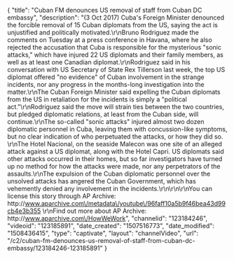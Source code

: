 {
    "title": "Cuban FM denounces US removal of staff from Cuban DC embassy",
    "description": "(3 Oct 2017) Cuba's Foreign Minister denounced the forcible removal of 15 Cuban diplomats from the US, saying the act is unjustified and politically motivated.\r\nBruno Rodriguez made the comments on Tuesday at a press conference in Havana, where he also rejected the accusation that Cuba is responsible for the mysterious \"sonic attacks,\" which have injured 22 US diplomats and their family members, as well as at least one Canadian diplomat.\r\nRodriguez said in his conversation with US Secretary of State Rex Tillerson last week, the top US diplomat offered \"no evidence\" of Cuban involvement in the strange incidents, nor any progress in the months-long investigation into the matter.\r\nThe Cuban Foreign Minister said expelling the Cuban diplomats from the US in retaliation for the incidents is simply a \"political act.\"\r\nRodriguez said the move will strain ties between the two countries, but pledged diplomatic relations, at least from the Cuban side, will continue.\r\nThe so-called \"sonic attacks\" injured almost two dozen diplomatic personnel in Cuba, leaving them with concussion-like symptoms, but no clear indication of who perpetuated the attacks, or how they did so. \r\nThe Hotel Nacional, on the seaside Malecon was one site of an alleged attack against a US diplomat, along with the Hotel Capri. US diplomats said other attacks occurred in their homes, but so far investigators have turned up no method for how the attacks were made, nor any perpetrators of the assaults.\r\nThe expulsion of the Cuban diplomatic personnel over the unsolved attacks has angered the Cuban Government, which has vehemently denied any involvement in the incidents.\r\n\r\n\r\nYou can license this story through AP Archive: http:\/\/www.aparchive.com\/metadata\/youtube\/96faff10a5b9f46bea43d99cb4e3b355 \r\nFind out more about AP Archive: http:\/\/www.aparchive.com\/HowWeWork",
    "channelid": "123184246",
    "videoid": "123185891",
    "date_created": "1507516773",
    "date_modified": "1508436415",
    "type": "captivate",
    "layout": "channelVideo",
    "url": "\/c2\/cuban-fm-denounces-us-removal-of-staff-from-cuban-dc-embassy\/123184246-123185891"
}